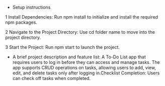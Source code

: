 - Setup instructions

1 Install Dependencies: Run npm install to initialize and install the required npm packages.

2 Navigate to the Project Directory: Use cd folder name to move into the project directory.

3 Start the Project: Run npm start to launch the project.

- A brief project description and feature list:
A To-Do List app that requires users to log in before they can access and manage tasks. The app supports CRUD operations on tasks, allowing users to add, view, edit, and delete tasks only after logging in.Checklist Completion: Users can check off tasks when completed.